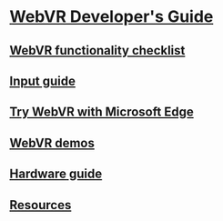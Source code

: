 # [WebVR Developer's Guide](index.md)
## [WebVR functionality checklist](essentials.md)
## [Input guide](input.md)
## [Try WebVR with Microsoft Edge](webvr-with-edge.md)
## [WebVR demos](demos.md)
## [Hardware guide](hardware.md)
## [Resources](resources.md)
